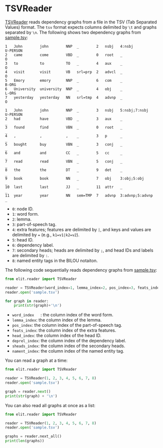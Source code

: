 # TSVReader

[TSVReader](../python/elit/reader.py) reads dependency graphs from a file in the TSV (Tab Separated Values) format.
The `tsv` format expects columns delimited by `\t` and graphs separated by `\n`.
The following shows two dependency graphs from [sample.tsv](../../resources/sample/sample.tsv):


```tsv
1   John        john        NNP  _        2   nsbj   4:nsbj           U-PERSON
2   came        come        VBD  _        0   root   _                O
3   to          to          TO   _        4   aux    _                O
4   visit       visit       VB   srl=prp  2   advcl  _                O
5   Emory       emory       NNP  _        6   com    _                B-ORG
6   University  university  NNP  _        4   obj    _                L-ORG
7   yesterday   yesterday   NN   srl=tmp  4   advnp  _                O

1   John        john        NNP  _        3   nsbj   5:nsbj;7:nsbj    U-PERSON
2   had         have        VBD  _        3   aux    _                _
3   found       find        VBN  _        0   root   _                _
4   ,           ,           ,    _        3   p      _                _
5   bought      buy         VBN  _        3   conj   _                _
6   and         and         CC   _        5   cc     _                _
7   read        read        VBN  _        5   conj   _                _
8   the         the         DT   _        9   det    _                _
9   book        book        NN   _        7   obj    3:obj;5:obj      _
10  last        last        JJ   _        11  attr   _                _
11  year        year        NN   sem=TMP  7   advnp  3:advnp;5:advnp  _
```

* `0`: node ID.
* `1`: word form.
* `2`: lemma.
* `3`: part-of-speech tag.
* `4`: extra features; features are delimited by `|`, and keys and values are delimited by `=` (e.g., `k1=v1|k2=v2`).
* `5`: head ID.
* `6`: dependency label.
* `7`: secondary heads; heads are delimited by `;`, and head IDs and labels are delimited by `:`.
* `8`: named entity tags in the BILOU notaiton.

The following code sequentially reads dependency graphs from [sample.tsv](../../resources/sample/sample.tsv):

```python
from elit.reader import TSVReader 

reader = TSVReader(word_index=1, lemma_index=2, pos_index=3, feats_index=4, head_index=5, deprel_index=6, sheads_index=7, nament_index=8)
reader.open('sample.tsv')

for graph in reader:
    print(str(graph)+'\n')
```
* `word_index	`: the column index of the word form.
* `lemma_index`: the column index of the lemma.
* `pos_index`: the column index of the part-of-speech tag.
* `feats_index`: the column index of the extra features.
* `head_index`: the column index of the head ID.
* `deprel_index`: the column index of the dependency label.
* `sheads_index`: the column index of the secondary heads.
* `nament_index`: the column index of the named entity tag.

You can read a graph at a time:

```python
from elit.reader import TSVReader 

reader = TSVReader(1, 2, 3, 4, 5, 6, 7, 8)
reader.open('sample.tsv')

graph = reader.next()
print(str(graph) + '\n')
```

You can also read all graphs at once as a list:

```python
from elit.reader import TSVReader 

reader = TSVReader(1, 2, 3, 4, 5, 6, 7, 8)
reader.open('sample.tsv')

graphs = reader.next_all()
print(len(graphs))
```
